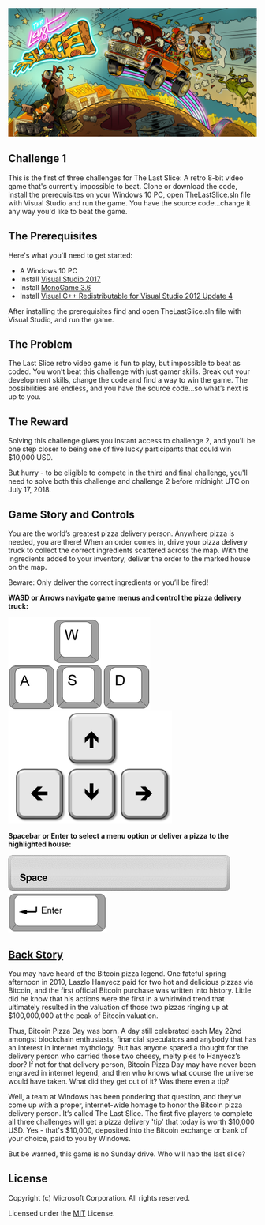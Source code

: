 <img src="ReadmeAssets/thelastslice.jpg">

## Challenge 1

This is the first of three challenges for The Last Slice: A retro 8-bit video game that's currently impossible to beat. Clone or download the code, install the prerequisites on your Windows 10 PC, open TheLastSlice.sln file with Visual Studio and run the game. You have the source code...change it any way you'd like to beat the game.

## The Prerequisites

Here's what you'll need to get started:

 * A Windows 10 PC
 * Install [Visual Studio 2017](http://bit.ly/LastSliceVS)
 * Install [MonoGame 3.6](http://bit.ly/Mono36)
 * Install [Visual C++ Redistributable for Visual Studio 2012 Update 4](http://bit.ly/LastSliceRedist)
 
After installing the prerequisites find and open TheLastSlice.sln file with Visual Studio, and run the game.

## The Problem

The Last Slice retro video game is fun to play, but impossible to beat as coded. You won’t beat this challenge with just gamer skills. Break out your development skills, change the code and find a way to win the game. The possibilities are endless, and you have the source code...so what’s next is up to you.

## The Reward

Solving this challenge gives you instant access to challenge 2, and you'll be one step closer to being one of five lucky participants that could win $10,000 USD.

But hurry - to be eligible to compete in the third and final challenge, you'll need to solve both this challenge and challenge 2 before midnight UTC on July 17, 2018.

## Game Story and Controls

You are the world’s greatest pizza delivery person. Anywhere pizza is needed, you are there! When an order comes in, drive your pizza delivery truck to collect the correct ingredients scattered across the map. With the ingredients added to your inventory, deliver the order to the marked house on the map.

Beware: Only deliver the correct ingredients or you’ll be fired!

<strong>WASD or Arrows navigate game menus and control the pizza delivery truck:</strong>

<img src="ReadmeAssets/WASD.png"><img src="ReadmeAssets/arrows.png">

<strong>Spacebar or Enter to select a menu option or deliver a pizza to the highlighted house:</strong>

<img src="ReadmeAssets/spacebar.png" width="450">
<img src="ReadmeAssets/enterkey.png" width="200">

## [Back Story](https://medium.com/windows-developer/deliver-the-famous-bitcoin-pizza-in-this-retro-video-game-challenge-get-a-10-000-tip-3796d6ca5b2f)

You may have heard of the Bitcoin pizza legend. One fateful spring afternoon in 2010, Laszlo Hanyecz paid for two hot and delicious pizzas via Bitcoin, and the first official Bitcoin purchase was written into history. Little did he know that his actions were the first in a whirlwind trend that ultimately resulted in the valuation of those two pizzas ringing up at $100,000,000 at the peak of Bitcoin valuation.

Thus, Bitcoin Pizza Day was born. A day still celebrated each May 22nd amongst blockchain enthusiasts, financial speculators and anybody that has an interest in internet mythology. But has anyone spared a thought for the delivery person who carried those two cheesy, melty pies to Hanyecz’s door? If not for that delivery person, Bitcoin Pizza Day may have never been engraved in internet legend, and then who knows what course the universe would have taken. What did they get out of it? Was there even a tip?

Well, a team at Windows has been pondering that question, and they’ve come up with a proper, internet-wide homage to honor the Bitcoin pizza delivery person. It’s called The Last Slice. The first five players to complete all three challenges will get a pizza delivery 'tip' that today is worth $10,000 USD. Yes - that's $10,000, deposited into the Bitcoin exchange or bank of your choice, paid to you by Windows.

But be warned, this game is no Sunday drive. Who will nab the last slice?

## License

Copyright (c) Microsoft Corporation. All rights reserved.

Licensed under the [MIT](LICENSE.txt) License.
